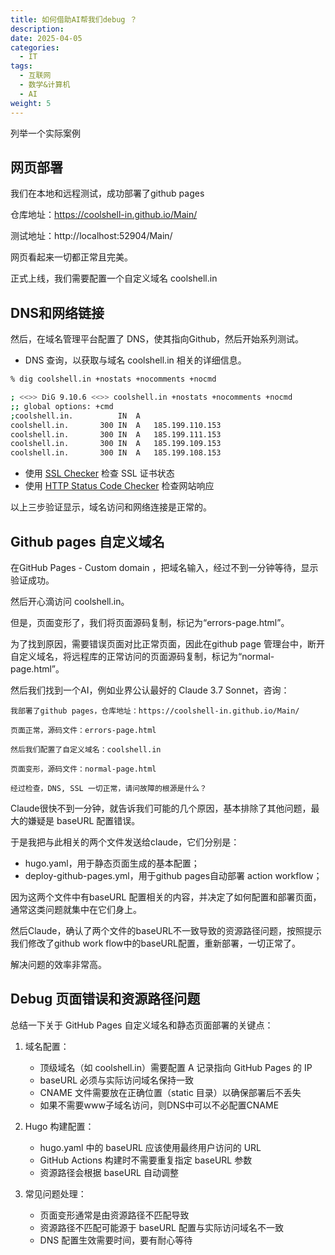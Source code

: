 ```yaml
---
title: 如何借助AI帮我们debug ？
description: 
date: 2025-04-05
categories:
  - IT
tags:
  - 互联网
  - 数学&计算机
  - AI
weight: 5
---
```



列举一个实际案例

## 网页部署

我们在本地和远程测试，成功部署了github pages  

仓库地址：https://coolshell-in.github.io/Main/

测试地址：http://localhost:52904/Main/

网页看起来一切都正常且完美。

正式上线，我们需要配置一个自定义域名 coolshell.in

## DNS和网络链接
然后，在域名管理平台配置了 DNS，使其指向Github，然后开始系列测试。

- DNS 查询，以获取与域名 coolshell.in 相关的详细信息。

```bash
% dig coolshell.in +nostats +nocomments +nocmd

; <<>> DiG 9.10.6 <<>> coolshell.in +nostats +nocomments +nocmd
;; global options: +cmd
;coolshell.in.			IN	A
coolshell.in.		300	IN	A	185.199.110.153
coolshell.in.		300	IN	A	185.199.111.153
coolshell.in.		300	IN	A	185.199.109.153
coolshell.in.		300	IN	A	185.199.108.153
```

- 使用 [SSL Checker](https://www.sslshopper.com/ssl-checker.html) 检查 SSL 证书状态
- 使用 [HTTP Status Code Checker](https://httpstatus.io/) 检查网站响应

以上三步验证显示，域名访问和网络连接是正常的。

## Github pages 自定义域名

在GitHub Pages - Custom domain ，把域名输入，经过不到一分钟等待，显示验证成功。

然后开心滴访问 coolshell.in。

但是，页面变形了，我们将页面源码复制，标记为“errors-page.html”。

为了找到原因，需要错误页面对比正常页面，因此在github page 管理台中，断开自定义域名，将远程库的正常访问的页面源码复制，标记为“normal-page.html”。

然后我们找到一个AI，例如业界公认最好的 Claude 3.7 Sonnet，咨询：
```
我部署了github pages，仓库地址：https://coolshell-in.github.io/Main/

页面正常，源码文件：errors-page.html

然后我们配置了自定义域名：coolshell.in

页面变形，源码文件：normal-page.html

经过检查，DNS, SSL 一切正常，请问故障的根源是什么？

```

Claude很快不到一分钟，就告诉我们可能的几个原因，基本排除了其他问题，最大的嫌疑是 baseURL 配置错误。

于是我把与此相关的两个文件发送给claude，它们分别是：
- hugo.yaml，用于静态页面生成的基本配置；
- deploy-github-pages.yml，用于github pages自动部署 action workflow；

因为这两个文件中有baseURL 配置相关的内容，并决定了如何配置和部署页面，通常这类问题就集中在它们身上。

然后Claude，确认了两个文件的baseURL不一致导致的资源路径问题，按照提示我们修改了github work flow中的baseURL配置，重新部署，一切正常了。

解决问题的效率非常高。



## Debug 页面错误和资源路径问题

总结一下关于 GitHub Pages 自定义域名和静态页面部署的关键点：

1. 域名配置：
   - 顶级域名（如 coolshell.in）需要配置 A 记录指向 GitHub Pages 的 IP
   - baseURL 必须与实际访问域名保持一致
   - CNAME 文件需要放在正确位置（static 目录）以确保部署后不丢失
   - 如果不需要www子域名访问，则DNS中可以不必配置CNAME

2. Hugo 构建配置：
   - hugo.yaml 中的 baseURL 应该使用最终用户访问的 URL
   - GitHub Actions 构建时不需要重复指定 baseURL 参数
   - 资源路径会根据 baseURL 自动调整

3. 常见问题处理：
   - 页面变形通常是由资源路径不匹配导致
   - 资源路径不匹配可能源于 baseURL 配置与实际访问域名不一致
   - DNS 配置生效需要时间，要有耐心等待









